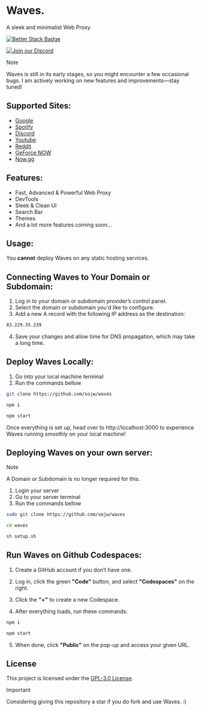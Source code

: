 # Waves.
A sleek and minimalist Web Proxy.

[![Better Stack Badge](https://uptime.betterstack.com/status-badges/v3/monitor/1r475.svg)](https://uptime.betterstack.com/?utm_source=status_badge)

[![Join our Discord](https://invidget.switchblade.xyz/dJvdkPRheV)](https://discord.gg/dJvdkPRheV)

> [!NOTE] 
> Waves is still in its early stages, so you might encounter a few occasional bugs. I am actively working on new features and improvements—stay tuned!

## Supported Sites:

- [Google](https://google.com)
- [Spotify](https://spotify.com)
- [Discord](https://discord.com)
- [Youtube](https://www.youtube.com)
- [Reddit](https://reddit.com)
- [GeForce NOW](https://play.geforcenow.com/)
- [Now.gg](https://now.gg)

## Features:

- Fast, Advanced & Powerful Web Proxy
- DevTools
- Sleek & Clean UI
- Search Bar
- Themes
- And a lot more features coming soon...

## Usage:

You **cannot** deploy Waves on any static hosting services.

## Connecting Waves to Your Domain or Subdomain:

1. Log in to your domain or subdomain provider’s control panel.
2. Select the domain or subdomain you'd like to configure.
3. Add a new A record with the following IP address as the destination:

```bash
83.229.35.239
```

4. Save your changes and allow time for DNS propagation, which may take a long time.

## Deploy Waves Locally:

1. Go into your local machine terminal
2. Run the commands bellow

```bash
git clone https://github.com/xojw/waves

npm i

npm start
```

Once everything is set up, head over to http://localhost:3000 to experience Waves running smoothly on your local machine!

## Deploying Waves on your own server:
> [!NOTE] 
> A Domain or Subdomain is no longer required for this.

1. Login your server
2. Go to your server terminal
3. Run the commands bellow
   
```bash
sudo git clone https://github.com/xojw/waves

cd waves

sh setup.sh
```

## Run Waves on Github Codespaces:

1. Create a GitHub account if you don’t have one.

2. Log in, click the green **"Code"** button, and select **"Codespaces"** on the right.

3. Click the **"+"** to create a new Codespace.

4. After everything loads, run these commands:

```bash
npm i

npm start
```

5. When done, click **"Public"** on the pop-up and access your given URL.

## License

This project is licensed under the [GPL-3.0 License](LICENSE).

> [!IMPORTANT]
> Considering giving this repository a star if you do fork and use Waves. :)

